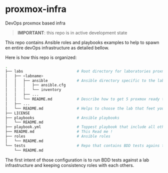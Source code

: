 # proxmox-infra

DevOps proxmox based infra

> **IMPORTANT**: this repo is in active development state

This repo contains Ansible roles and playbooks examples to help to spawn en
entire devOps infrastructure as detailed bellow.

Here is how this repo is organized:

```bash
.
├── labs                        # Root directory for laboratories proxmox cluster
│   ├── <labname>
│   │   ├── ansible             # Ansible directory specific to the lab (inventories)
│   │   │   ├── ansible.cfg
│   │   │   └── inventory
│   │   ├── ...
│   │   └── README.md           # Describe how to get 5 proxmox ready to use
│   ├── ...
│   └── README.md               # Helps to choose the lab that feet your needs
├── LICENSE
├── playbooks                   # Ansible playbooks
│   └── README.md
├── playbook.yml                # Toppest playbook that include all others
├── README.md                   # This Read me !
├── roles                       # Ansible roles
│   └── README.md
└── tests                       # Repo that contains BDD tests agains the given playbook and roles
    └── README.md
```

The first intent of those configuration is to run BDD tests against a lab
infrastructure and keeping consistency roles with each others.


